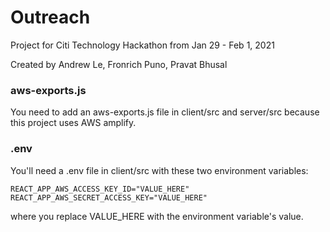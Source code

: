 # Outreach
Project for Citi Technology Hackathon from Jan 29 - Feb 1, 2021

Created by Andrew Le, Fronrich Puno, Pravat Bhusal

### aws-exports.js
You need to add an aws-exports.js file in client/src and server/src because this project uses AWS amplify.

### .env
You'll need a .env file in client/src with these two environment variables:

```
REACT_APP_AWS_ACCESS_KEY_ID="VALUE_HERE"
REACT_APP_AWS_SECRET_ACCESS_KEY="VALUE_HERE"
```

where you replace VALUE_HERE with the environment variable's value.
